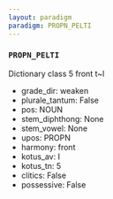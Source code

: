 ```yaml
---
layout: paradigm
paradigm: PROPN_PELTI
---
```

### ` PROPN_PELTI `

Dictionary class 5 front t~l
* grade_dir: weaken
* plurale_tantum: False
* pos: NOUN
* stem_diphthong: None
* stem_vowel: None
* upos: PROPN
* harmony: front
* kotus_av: I
* kotus_tn: 5
* clitics: False
* possessive: False
